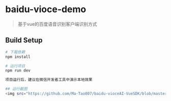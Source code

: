 # baidu-vioce-demo

>  基于vue的百度语音识别客户端识别方式

## Build Setup

``` bash
# 下载依赖
npm install

# 运行项目
npm run dev

项目运行后，建议在微信开发者工具中演示本地效果

## 运行截图
<img src="https://github.com/Ma-Tao007/baidu-vioceAI-VueSDK/blob/master/src/assets/runimage/run.png" />
